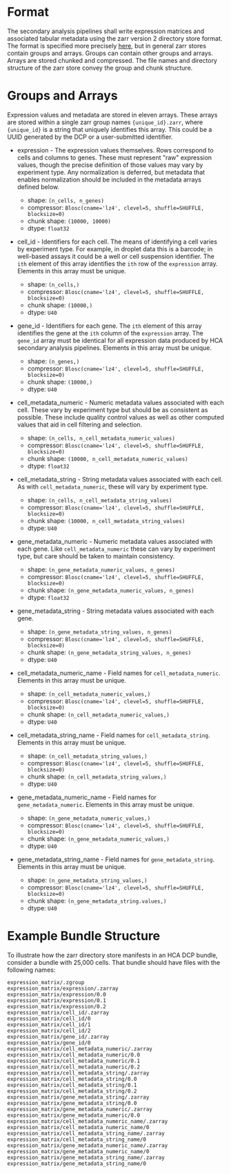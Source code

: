 # Format

The secondary analysis pipelines shall write expression matrices and associated
tabular metadata using the zarr version 2 directory store format. The format is
specified more precisely
[here](https://zarr.readthedocs.io/en/stable/spec/v2.html), but in general zarr
stores contain groups and arrays. Groups can contain other groups and arrays.
Arrays are stored chunked and compressed. The file names and directory
structure of the zarr store convey the group and chunk structure.

# Groups and Arrays

Expression values and metadata are stored in eleven arrays. These arrays are
stored within a single zarr group names `{unique_id}.zarr`, where
`{unique_id}` is a string that uniquely identifies this array. This could be a
UUID generated by the DCP or a user-submitted identifier.

- expression - The expression values themselves. Rows correspond to cells and
  columns to genes. These must represent "raw" expression values, though the
  precise definition of those values may vary by experiment type. Any
  normalization is deferred, but metadata that enables normalization should
  be included in the
  metadata arrays defined below.
  - shape: `(n_cells, n_genes)`
  - compressor: `Blosc(cname='lz4', clevel=5, shuffle=SHUFFLE, blocksize=0)`
  - chunk shape: `(10000, 10000)`
  - dtype: `float32`

- cell_id - Identifiers for each cell. The means of identifying a cell varies
  by experiment type. For example, in droplet data this is a barcode; in
  well-based assays it could be a well or cell suspension identifier. The
  `ith` element of this array identifies the `ith` row of the `expression`
  array. Elements in this array must be unique.
  - shape: `(n_cells,)`
  - compressor: `Blosc(cname='lz4', clevel=5, shuffle=SHUFFLE, blocksize=0)`
  - chunk shape: `(10000,)`
  - dtype: `U40`

- gene_id - Identifiers for each gene. The `ith` element of this array
  identifies the gene at the `ith` column of the `expression` array. The
  `gene_id` array must be identical for all expression data produced by HCA
  secondary analysis pipelines. Elements in this array must be unique.
  - shape: `(n_genes,)`
  - compressor: `Blosc(cname='lz4', clevel=5, shuffle=SHUFFLE, blocksize=0)`
  - chunk shape: `(10000,)`
  - dtype: `U40`

- cell_metadata_numeric - Numeric metadata values associated with each cell.
  These vary by experiment type but should be as consistent as possible. These
  include quality control values as well as other computed values that aid in
  cell filtering and selection.
  - shape: `(n_cells, n_cell_metadata_numeric_values)`
  - compressor: `Blosc(cname='lz4', clevel=5, shuffle=SHUFFLE, blocksize=0)`
  - chunk shape: `(10000, n_cell_metadata_numeric_values)`
  - dtype: `float32`

- cell_metadata_string - String metadata values associated with each cell.
  As with `cell_metadata_numeric`, these will vary by experiment type.
  - shape: `(n_cells, n_cell_metadata_string_values)`
  - compressor: `Blosc(cname='lz4', clevel=5, shuffle=SHUFFLE, blocksize=0)`
  - chunk shape: `(10000, n_cell_metadata_string_values)`
  - dtype: `U40`

- gene_metadata_numeric - Numeric metadata values associated with each gene. Like
  `cell_metadata_numeric` these can vary by experiment type, but care should be taken
  to maintain consistency. 
  - shape: `(n_gene_metadata_numeric_values, n_genes)`
  - compressor: `Blosc(cname='lz4', clevel=5, shuffle=SHUFFLE, blocksize=0)`
  - chunk shape: `(n_gene_metadata_numeric_values, n_genes)`
  - dtype: `float32`

- gene_metadata_string - String metadata values associated with each gene.
  - shape: `(n_gene_metadata_string_values, n_genes)`
  - compressor: `Blosc(cname='lz4', clevel=5, shuffle=SHUFFLE, blocksize=0)`
  - chunk shape: `(n_gene_metadata_string_values, n_genes)`
  - dtype: `U40`

- cell_metadata_numeric_name - Field names for `cell_metadata_numeric`. Elements
  in this array must be unique.
  - shape: `(n_cell_metadata_numeric_values,)`
  - compressor: `Blosc(cname='lz4', clevel=5, shuffle=SHUFFLE, blocksize=0)`
  - chunk shape: `(n_cell_metadata_numeric_values,)`
  - dtype: `U40`

- cell_metadata_string_name - Field names for `cell_metadata_string`. Elements
  in this array must be unique.
  - shape: `(n_cell_metadata_string_values,)`
  - compressor: `Blosc(cname='lz4', clevel=5, shuffle=SHUFFLE, blocksize=0)`
  - chunk shape: `(n_cell_metadata_string_values,)`
  - dtype: `U40`

- gene_metadata_numeric_name - Field names for `gene_metadata_numeric`. Elements in
  this array must be unique.
  - shape: `(n_gene_metadata_numeric_values,)`
  - compressor: `Blosc(cname='lz4', clevel=5, shuffle=SHUFFLE, blocksize=0)`
  - chunk shape: `(n_gene_metadata_numeric_values,)`
  - dtype: `U40`

- gene_metadata_string_name - Field names for `gene_metadata_string`. Elements in
  this array must be unique.
  - shape: `(n_gene_metadata_string_values,)`
  - compressor: `Blosc(cname='lz4', clevel=5, shuffle=SHUFFLE, blocksize=0)`
  - chunk shape: `(n_gene_metadata_string.values,)`
  - dtype: `U40`

# Example Bundle Structure

To illustrate how the zarr directory store manifests in an HCA DCP bundle,
consider a bundle with 25,000 cells. That bundle should have files with the
following names:

```
expression_matrix/.zgroup
expression_matrix/expression/.zarray
expression_matrix/expression/0.0
expression_matrix/expression/0.1
expression_matrix/expression/0.2
expression_matrix/cell_id/.zarray
expression_matrix/cell_id/0
expression_matrix/cell_id/1
expression_matrix/cell_id/2
expression_matrix/gene_id/.zarray
expression_matrix/gene_id/0
expression_matrix/cell_metadata_numeric/.zarray
expression_matrix/cell_metadata_numeric/0.0
expression_matrix/cell_metadata_numeric/0.1
expression_matrix/cell_metadata_numeric/0.2
expression_matrix/cell_metadata_string/.zarray
expression_matrix/cell_metadata_string/0.0
expression_matrix/cell_metadata_string/0.1
expression_matrix/cell_metadata_string/0.2
expression_matrix/gene_metadata_string/.zarray
expression_matrix/gene_metadata_string/0.0
expression_matrix/gene_metadata_numeric/.zarray
expression_matrix/gene_metadata_numeric/0.0
expression_matrix/cell_metadata_numeric_name/.zarray
expression_matrix/cell_metadata_numeric_name/0
expression_matrix/cell_metadata_string_name/.zarray
expression_matrix/cell_metadata_string_name/0
expression_matrix/gene_metadata_numeric_name/.zarray
expression_matrix/gene_metadata_numeric_name/0
expression_matrix/gene_metadata_string_name/.zarray
expression_matrix/gene_metadata_string_name/0
```
